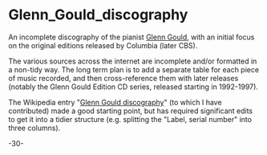 # Glenn_Gould_discography

An incomplete discography of the pianist [Glenn Gould](https://en.wikipedia.org/wiki/Glenn_Gould), with an initial focus on the original editions released by Columbia (later CBS). 

The various sources across the internet are incomplete and/or formatted in a non-tidy way. The long term plan is to add a separate table for each piece of music recorded, and then cross-reference them with later releases (notably the Glenn Gould Edition CD series, released starting in 1992-1997).

The Wikipedia entry "[Glenn Gould discography](https://en.wikipedia.org/wiki/Glenn_Gould_discography)" (to which I have contributed) made a good starting point, but has required significant edits to get it into a tidier structure (e.g. splitting the "Label, serial number" into three columns).



-30-
